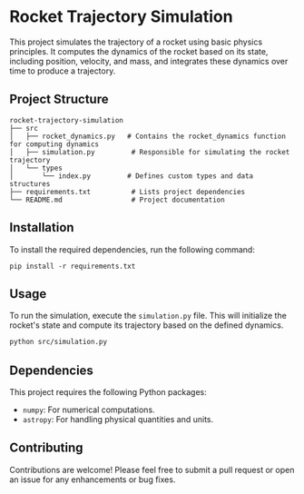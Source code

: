# Rocket Trajectory Simulation

This project simulates the trajectory of a rocket using basic physics principles. It computes the dynamics of the rocket based on its state, including position, velocity, and mass, and integrates these dynamics over time to produce a trajectory.

## Project Structure

```
rocket-trajectory-simulation
├── src
│   ├── rocket_dynamics.py   # Contains the rocket_dynamics function for computing dynamics
│   ├── simulation.py         # Responsible for simulating the rocket trajectory
│   └── types
│       └── index.py         # Defines custom types and data structures
├── requirements.txt          # Lists project dependencies
└── README.md                 # Project documentation
```

## Installation

To install the required dependencies, run the following command:

```
pip install -r requirements.txt
```

## Usage

To run the simulation, execute the `simulation.py` file. This will initialize the rocket's state and compute its trajectory based on the defined dynamics.

```bash
python src/simulation.py
```

## Dependencies

This project requires the following Python packages:

- `numpy`: For numerical computations.
- `astropy`: For handling physical quantities and units.

## Contributing

Contributions are welcome! Please feel free to submit a pull request or open an issue for any enhancements or bug fixes.